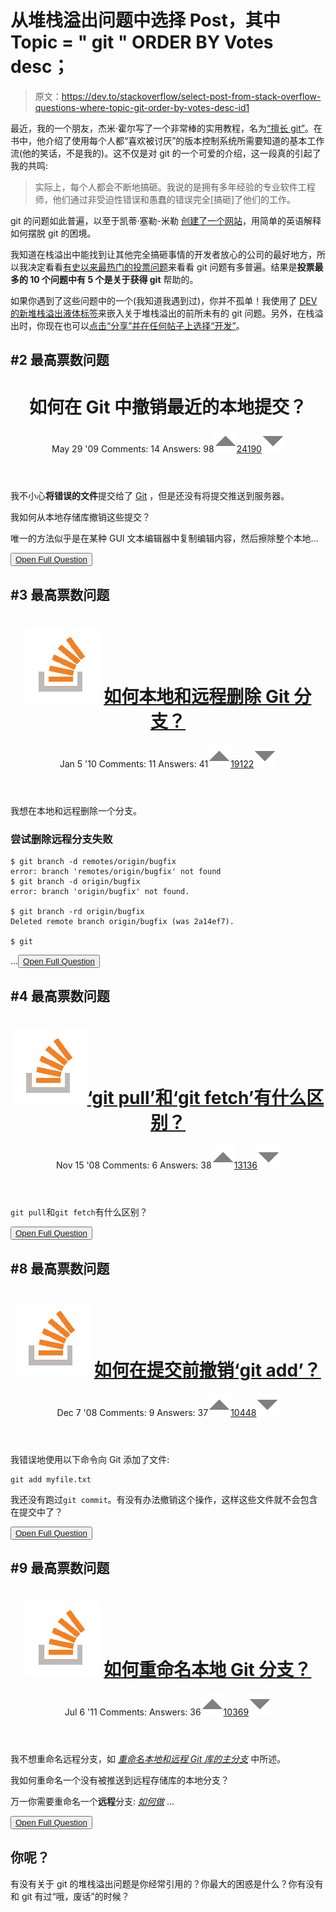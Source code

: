 # 从堆栈溢出问题中选择 Post，其中 Topic = " git " ORDER BY Votes desc；

> 原文：<https://dev.to/stackoverflow/select-post-from-stack-overflow-questions-where-topic-git-order-by-votes-desc-id1>

最近，我的一个朋友，杰米·霍尔写了一个非常棒的实用教程，名为[“擅长 git”](https://jamiehall.cc/2019/08/17/get-good-at-git/)。在书中，他介绍了使用每个人都“喜欢被讨厌”的版本控制系统所需要知道的基本工作流(他的笑话，不是我的)。这不仅是对 git 的一个可爱的介绍，这一段真的引起了我的共鸣:

> 实际上，每个人都会不断地搞砸。我说的是拥有多年经验的专业软件工程师，他们通过非受迫性错误和愚蠢的错误完全[搞砸]了他们的工作。

git 的问题如此普遍，以至于凯蒂·塞勒-米勒 [创建了一个网站](https://ohshitgit.com/)，用简单的英语解释如何摆脱 git 的困境。

我知道在栈溢出中能找到让其他完全搞砸事情的开发者放心的公司的最好地方，所以我决定看看[有史以来最热门的投票问题](https://data.stackexchange.com/stackoverflow/query/36657/most-upvoted-questions)来看看 git 问题有多普遍。结果是**投票最多的 10 个问题中有 5 个是关于获得 git** 帮助的。

如果你遇到了这些问题中的一个(我知道我遇到过)，你并不孤单！我使用了 [DEV 的新堆栈溢出液体标签](https://dev.to/devteam/changelog-stack-overflow-liquid-tag-12o2)来嵌入关于堆栈溢出的前所未有的 git 问题。另外，在栈溢出时，你现在也可以[点击“分享”并在任何帖子上选择“开发”](https://dev.to/devteam/native-share-to-dev-button-is-now-on-stack-overflow-3a5a)。

## #2 最高票数问题

<header>

# 如何在 Git 中撤销最近的本地提交？

May 29 '09 Comments: 14 Answers: 98[![](img/83f13d376e6608cc602ae93b1cdbae4e.png)24190![](img/fd423aaf5fec73c645f97544689ea934.png)](https://stackoverflow.com/questions/927358/how-do-i-undo-the-most-recent-local-commits-in-git) </header>

我不小心**将错误的文件**提交给了 [Git](https://en.wikipedia.org/wiki/Git) ，但是还没有将提交推送到服务器。

我如何从本地存储库撤销这些提交？

唯一的方法似乎是在某种 GUI 文本编辑器中复制编辑内容，然后擦除整个本地…

<button class="ltag__stackexchange--btn" type="button">[Open Full Question](https://stackoverflow.com/questions/927358/how-do-i-undo-the-most-recent-local-commits-in-git)</button>

## #3 最高票数问题

<header>

# ![](img/540c2ba90e5a347bd57c676bb96dfee0.png) [如何本地和远程删除 Git 分支？](https://stackoverflow.com/questions/2003505/how-do-i-delete-a-git-branch-locally-and-remotely)

Jan 5 '10 Comments: 11 Answers: 41[![](img/83f13d376e6608cc602ae93b1cdbae4e.png)19122![](img/fd423aaf5fec73c645f97544689ea934.png)](https://stackoverflow.com/questions/2003505/how-do-i-delete-a-git-branch-locally-and-remotely) </header>

我想在本地和远程删除一个分支。

### 尝试删除远程分支失败

```
$ git branch -d remotes/origin/bugfix
error: branch 'remotes/origin/bugfix' not found
$ git branch -d origin/bugfix
error: branch 'origin/bugfix' not found.

$ git branch -rd origin/bugfix
Deleted remote branch origin/bugfix (was 2a14ef7).

$ git
```

…<button class="ltag__stackexchange--btn" type="button">[Open Full Question](https://stackoverflow.com/questions/2003505/how-do-i-delete-a-git-branch-locally-and-remotely)</button>

## #4 最高票数问题

<header>

# ![](img/540c2ba90e5a347bd57c676bb96dfee0.png)[‘git pull’和‘git fetch’有什么区别？](https://stackoverflow.com/questions/292357/what-is-the-difference-between-git-pull-and-git-fetch)

Nov 15 '08 Comments: 6 Answers: 38[![](img/83f13d376e6608cc602ae93b1cdbae4e.png)13136![](img/fd423aaf5fec73c645f97544689ea934.png)](https://stackoverflow.com/questions/292357/what-is-the-difference-between-git-pull-and-git-fetch) </header>

`git pull`和`git fetch`有什么区别？

<button class="ltag__stackexchange--btn" type="button">[Open Full Question](https://stackoverflow.com/questions/292357/what-is-the-difference-between-git-pull-and-git-fetch)</button>

## #8 最高票数问题

<header>

# ![](img/540c2ba90e5a347bd57c676bb96dfee0.png) [如何在提交前撤销‘git add’？](https://stackoverflow.com/questions/348170/how-do-i-undo-git-add-before-commit)

Dec 7 '08 Comments: 9 Answers: 37[![](img/83f13d376e6608cc602ae93b1cdbae4e.png)10448![](img/fd423aaf5fec73c645f97544689ea934.png)](https://stackoverflow.com/questions/348170/how-do-i-undo-git-add-before-commit) </header>

我错误地使用以下命令向 Git 添加了文件:

```
git add myfile.txt 
```

我还没有跑过`git commit`。有没有办法撤销这个操作，这样这些文件就不会包含在提交中了？

<button class="ltag__stackexchange--btn" type="button">[Open Full Question](https://stackoverflow.com/questions/348170/how-do-i-undo-git-add-before-commit)</button>

## #9 最高票数问题

<header>

# ![](img/540c2ba90e5a347bd57c676bb96dfee0.png) [如何重命名本地 Git 分支？](https://stackoverflow.com/questions/6591213/how-do-i-rename-a-local-git-branch)

Jul 6 '11 Comments: Answers: 36[![](img/83f13d376e6608cc602ae93b1cdbae4e.png)10369![](img/fd423aaf5fec73c645f97544689ea934.png)](https://stackoverflow.com/questions/6591213/how-do-i-rename-a-local-git-branch) </header>

我不想重命名远程分支，如 *[重命名本地和远程 Git 库的主分支](https://stackoverflow.com/questions/1526794/rename-master-branch-for-both-local-and-remote-git-repositories?answertab=votes#tab-top)* 中所述。

我如何重命名一个没有被推送到远程存储库的本地分支？

万一你需要重命名一个**远程**分支:
*[如何做](https://stackoverflow.com/questions/30590083/how-to-rename-a-remote-git-branch-name/30590238#30590238)* …

<button class="ltag__stackexchange--btn" type="button">[Open Full Question](https://stackoverflow.com/questions/6591213/how-do-i-rename-a-local-git-branch)</button>

## 你呢？

有没有关于 git 的堆栈溢出问题是你经常引用的？你最大的困惑是什么？你有没有和 git 有过“哦，废话”的时候？